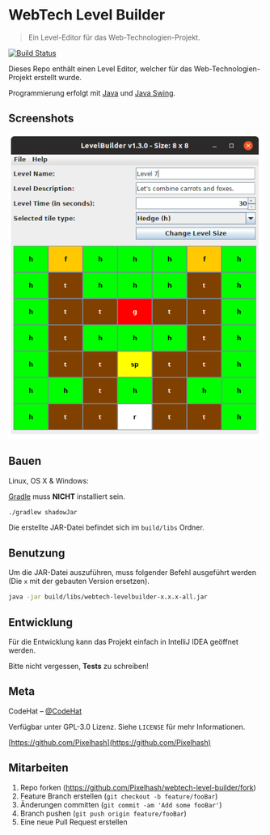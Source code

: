 # WebTech Level Builder

> Ein Level-Editor für das Web-Technologien-Projekt.

[![Build Status][travis-image]][travis-url]

Dieses Repo enthält einen Level Editor, welcher für das Web-Technologien-Projekt
erstellt wurde.

Programmierung erfolgt mit [Java](https://www.java.com/de/) und [Java Swing](https://docs.oracle.com/javase/7/docs/api/javax/swing/package-summary.html).

## Screenshots

![Main Window](/assets/screenshots/main_window.png?raw=true "Main Window")

## Bauen

Linux, OS X & Windows:

[Gradle](https://gradle.org/) muss **NICHT** installiert sein.

```sh
./gradlew shadowJar
```

Die erstellte JAR-Datei befindet sich im `build/libs` Ordner.

## Benutzung

Um die JAR-Datei auszuführen, muss folgender Befehl ausgeführt werden (Die `x` mit der gebauten Version ersetzen).

```sh
java -jar build/libs/webtech-levelbuilder-x.x.x-all.jar
```

## Entwicklung

Für die Entwicklung kann das Projekt einfach in IntelliJ IDEA geöffnet werden.

Bitte nicht vergessen, **Tests** zu schreiben!

## Meta

CodeHat – [@CodeHat](https://twitter.com/CodeHat)

Verfügbar unter GPL-3.0 Lizenz. Siehe `LICENSE` für mehr Informationen.

[https://github.com/Pixelhash](https://github.com/Pixelhash)

## Mitarbeiten

1. Repo forken (<https://github.com/Pixelhash/webtech-level-builder/fork>)
2. Feature Branch erstellen (`git checkout -b feature/fooBar`)
3. Änderungen committen (`git commit -am 'Add some fooBar'`)
4. Branch pushen (`git push origin feature/fooBar`)
5. Eine neue Pull Request erstellen

<!-- Markdown link & img dfn's -->
[travis-image]: https://travis-ci.com/Pixelhash/webtech-level-builder.svg?token=cdDGJnyrMjz1Y73p6Az7&branch=master
[travis-url]: https://travis-ci.com/Pixelhash/webtech-level-builder